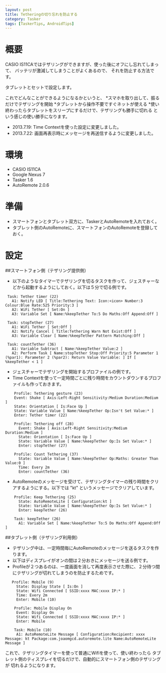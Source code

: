 ```yaml
---
layout: post
title: Tetheringの切り忘れを防止する
category: Tasker
tags: [TaskerTips, AndroidTips]
---
```


概要
====
CASIO IS11CAではテザリングができますが、使った後にオフにし忘れてしまって、
バッテリが激減してしまうことがよくあるので、
それを防止する方法です。

タブレットとセットで設定します。

これでどんなことができるようになるかというと、
*スマホを取り出して、振るだけでテザリングを開始
*タブレットから操作不要ですぐネットが使える
*使い終わったらタブレットをスリープにするだけで、テザリングも勝手に切れる
という感じの使い勝手になります。

* 2013.7.19: Time Contextを使った設定に変更しました。
* 2013.7.22: 画面再表示時にメッセージを再送信するように変更しました。

環境
====
* CASIO IS11CA
* Google Nexus 7
* Tasker 1.6
* AutoRemote 2.0.6

準備
====
* スマートフォンとタブレット双方に、TaskerとAutoRemoteを入れておく。
* タブレット側のAutoRemoteに、スマートフォンのAutoRemoteを登録しておく。

設定
====
##スマートフォン側（テザリング提供側）
* 以下のようなタイマーでテザリングを切るタスクを作って、ジェスチャーなどから起動するようにしておく。以下は５分で切る例です。

```
 Task: Tether timer (22)
   A1: Notify LED [ Title:Tethering Text: Icon:<icon> Number:3 Colour:Blue Rate:525 Priority:3 ] 
   A2: WiFi Tether [ Set:On ] 
   A3: Variable Set [ Name:%keepTether To:5 Do Maths:Off Append:Off ]

 Task: stopTether (27)
   A1: WiFi Tether [ Set:Off ] 
   A2: Notify Cancel [ Title:Tethering Warn Not Exist:Off ] 
   A3: Variable Clear [ Name:%keepTether Pattern Matching:Off ]

 Task: countTether (36)
   A1: Variable Subtract [ Name:%keepTether Value:2 ] 
   A2: Perform Task [ Name:stopTether Stop:Off Priority:5 Parameter 1 (%par1): Parameter 2 (%par2): Return Value Variable: ] If [ %keepTether < 1 ]
```

* ジェスチャーでテザリングを開始するプロファイルの例です。
 * Time Contextを使って一定時間ごとに残り時間をカウントダウンするプロファイルも作っておきます。

```
    Profile: Tethering gesture (23)
    Event: Shake [ Axis:Left-Right Sensitivity:Medium Duration:Medium ]
    State: Orientation [ Is:Face Up ]
    State: Variable Value [ Name:%keepTether Op:Isn't Set Value:* ]
    Enter: Tether timer (22)
    
    Profile: Tethering off (28)
      Event: Shake [ Axis:Left-Right Sensitivity:Medium Duration:Medium ]
      State: Orientation [ Is:Face Up ]
      State: Variable Value [ Name:%keepTether Op:Is Set Value:* ]
      Enter: stopTether (27)
    
    Profile: Count Tethering (37)
      State: Variable Value [ Name:%keepTether Op:Maths: Greater Than Value:0 ]
      Time: Every 2m
      Enter: countTether (36)
```

* AutoRemoteのメッセージを受けて、テザリングタイマーの残り時間をクリアするようにする。以下では "kt" というメッセージでクリアしています。

```
    Profile: Keep Tethering (25)
      State: AutoRemoteLite [ Configuration:kt ]
      State: Variable Value [ Name:%keepTether Op:Is Set Value:* ]
      Enter: keepTether (26)
    
    Task: keepTether (26)
      A1: Variable Set [ Name:%keepTether To:5 Do Maths:Off Append:Off ]
```

##タブレット側（テザリング利用側）
* テザリング中は、一定時間毎にAutoRemoteのメッセージを送るタスクを作ります。
 * 以下はディスプレイがオンの間は２分おきにメッセージを送る例です。
 * Profileが２つあるのは、一度画面を消して再度表示させた際に、２分待つ間にテザリングが切れてしまうのを防止するためです。

```
   Profile: Mobile (9)
     State: Display State [ Is:On ]
     State: Wifi Connected [ SSID:xxxx MAC:xxxx IP:* ]
     Time: Every 2m
     Enter: Mobile (10)
    
    Profile: Mobile Display On
     Event: Display On
     State: Wifi Connected [ SSID:xxxx MAC:xxxx IP:* ]
     Enter: Mobile
    
    Task: Mobile (10)
     A1: AutoRemoteLite Message [ Configuration:Recipient: xxxx Message: kt Package:com.joaomgcd.autoremote.lite Name:AutoRemoteLite Message ]
```

これで、テザリングタイマーを使って普通にWifiを使って、使い終わったら
タブレット側のティスプレイを切るだけで、自動的にスマートフォン側のテザリングが
切れるようになります。
